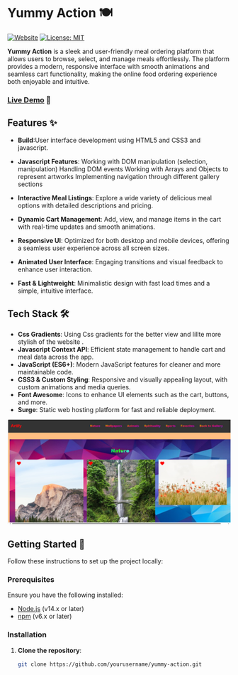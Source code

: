 # Yummy Action 🍽️

[![Website](https://img.shields.io/website?down_color=red&down_message=offline&up_color=green&up_message=online&url=https%3A%2F%2Fyummy-action.surge.sh)](https://yummy-action.surge.sh)
[![License: MIT](https://img.shields.io/badge/License-MIT-blue.svg)](https://opensource.org/licenses/MIT)

**Yummy Action** is a sleek and user-friendly meal ordering platform that allows users to browse, select, and manage meals effortlessly. The platform provides a modern, responsive interface with smooth animations and seamless cart functionality, making the online food ordering experience both enjoyable and intuitive.

### [Live Demo](https://yummy-action.surge.sh) 🚀

## Features ✨

- **Build**:User interface development using HTML5 and CSS3 and javascript.

- **Javascript Features**:
  Working with DOM manipulation (selection, manipulation)
  Handling DOM events
  Working with Arrays and Objects to represent artworks
  Implementing navigation through different gallery sections

- **Interactive Meal Listings**: Explore a wide variety of delicious meal options with detailed descriptions and pricing.
- **Dynamic Cart Management**: Add, view, and manage items in the cart with real-time updates and smooth animations.
- **Responsive UI**: Optimized for both desktop and mobile devices, offering a seamless user experience across all screen sizes.
- **Animated User Interface**: Engaging transitions and visual feedback to enhance user interaction.
- **Fast & Lightweight**: Minimalistic design with fast load times and a simple, intuitive interface.

## Tech Stack 🛠️

- **Css Gradients**: Using Css gradients for the better view and lillte more stylish of the website .
- **Javascript Context API**: Efficient state management to handle cart and meal data across the app.
- **JavaScript (ES6+)**: Modern JavaScript features for cleaner and more maintainable code.
- **CSS3 & Custom Styling**: Responsive and visually appealing layout, with custom animations and media queries.
- **Font Awesome**: Icons to enhance UI elements such as the cart, buttons, and more.
- **Surge**: Static web hosting platform for fast and reliable deployment.

![Yummy Action Screenshot](/src/public/images/Capture.PNG)


## Getting Started 🚀

Follow these instructions to set up the project locally:

### Prerequisites

Ensure you have the following installed:

- [Node.js](https://nodejs.org/) (v14.x or later)
- [npm](https://www.npmjs.com/) (v6.x or later)

### Installation

1. **Clone the repository**:
   ```bash
   git clone https://github.com/yourusername/yummy-action.git
   ```
